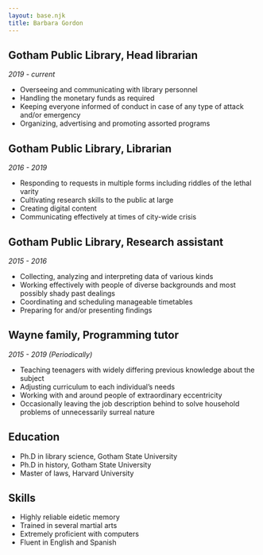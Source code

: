 ```yaml
---
layout: base.njk
title: Barbara Gordon
---
```




## Gotham Public Library, Head librarian
*2019 - current*
* Overseeing and communicating with library personnel
* Handling the monetary funds as required
* Keeping everyone informed of conduct in case of any type of attack and/or emergency
* Organizing, advertising and promoting assorted programs


## Gotham Public Library, Librarian
*2016 - 2019*
* Responding to requests in multiple forms including riddles of the lethal varity
* Cultivating research skills to the public at large
* Creating digital content
* Communicating effectively at times of city-wide crisis


## Gotham Public Library, Research assistant
*2015 - 2016*
* Collecting, analyzing and interpreting data of various kinds
* Working effectively with people of diverse backgrounds and most possibly shady past dealings
* Coordinating and scheduling manageable timetables
* Preparing for and/or presenting findings


## Wayne family, Programming tutor
*2015 - 2019 (Periodically)*
* Teaching teenagers with widely differing previous knowledge about the subject
* Adjusting curriculum to each individual’s needs
* Working with and around people of extraordinary eccentricity
* Occasionally leaving the job description behind to solve household problems of unnecessarily surreal nature


## Education
* Ph.D in library science, Gotham State University
* Ph.D in history, Gotham State University
* Master of laws, Harvard University


## Skills
* Highly reliable eidetic memory
* Trained in several martial arts
* Extremely proficient with computers
* Fluent in English and Spanish